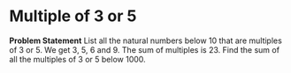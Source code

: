 # Multiple of 3 or 5 

**Problem Statement**
List all the natural numbers below 10 that are multiples of 3 or 5. We get 3, 5, 6 and 9. The sum of multiples is 23. Find the sum of all the multiples of 3 or 5 below 1000.

